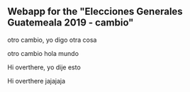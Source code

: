 ## Webapp for the "Elecciones Generales Guatemeala 2019 - cambio"

otro cambio, yo digo otra cosa

otro cambio hola mundo

Hi overthere, yo dije esto

Hi overthere jajajaja
